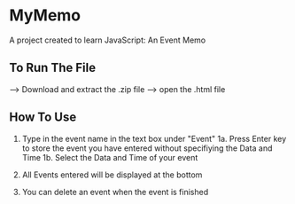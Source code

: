 # MyMemo
A project created to learn JavaScript: An Event Memo

## To Run The File
--> Download and extract the .zip file
--> open the .html file 

## How To Use
1. Type in the event name in the text box under "Event" 
  1a. Press Enter key to store the event you have entered without specifiying the Data and Time
  1b. Select the Data and Time of your event
  
2. All Events entered will be displayed at the bottom

3. You can delete an event when the event is finished 


